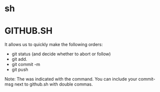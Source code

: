 # sh


# GITHUB.SH

It allows us to quickly make the following orders:
  - git status (and decide whether to abort or follow)
  - git add.
  - git commit -m <msg>
  - git push
 
 Note: The <msg> was indicated with the command. You can include your commit-msg next to github.sh with double commas.
